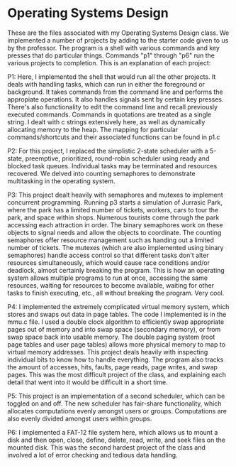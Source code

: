 # Operating Systems Design
These are the files associated with my Operating Systems Design class. We implemented a number of projects by adding to the starter code given to us by the professor.
The program is a shell with various commands and key presses that do particular things. Commands "p1" through "p6" run the various projects to completion. 
This is an explanation of each project:

P1: Here, I implemented the shell that would run all the other projects. It deals with handling tasks, which can run in either the foreground or background. It takes
commands from the command line and performs the appropiate operations. It also handles signals sent by certain key presses. There's also functionality to edit the
command line and recall previously executed commands. Commands in quotations are treated as a single string. I dealt with c strings extensively here, as well as dynamically allocating memory to the heap. The mapping for particular commands/shortcuts and their associated functions can be found in p1.c

P2: For this project, I replaced the simplistic 2-state scheduler with a 5-state, preemptive, prioritized, round-robin scheduler using ready and blocked task queues.
Individual tasks may be terminated and resources recovered. We delved into counting semaphores to demonstrate multitasking in the operating system. 

P3: This project dealt heavily with semaphores and mutexes to implement concurrent programming. Running p3 starts a simulation of Jurrasic Park, where the park has a limited number of tickets, workers, cars to tour the park, and space within shops. Numerous tourists come through the park accessing each attraction in order. The binary semaphores work on these objects to signal needs and allow the objects to coordinate. The counting semaphores offer resource management such as handing out a limited number of tickets. The mutexes (which are also implemented using binary semaphores) handle access control so that different tasks don't alter resources simultaneously, which would cause race conditions and/or deadlock, almost certainly breaking the program. This is how an operating system allows multiple programs to run at once, accessing the same resources, waiting for resources to become available, waiting for other tasks to finish executing, etc., all without breaking the program. Very cool. 

P4: I implemented the extremely complicated virtual memory system, which stores and swaps out data in page tables. The code I implemented is in the mmu.c file. I used a double clock algorithm to efficiently swap appropriate pages out of memory and into swap space (secondary memory), or from swap space back into usable memory. The double paging system (root page tables and user page tables) allows more physical memory to map to virtual memory addresses. This project deals heavily with inspecting individual bits to know how to handle everything. The program also tracks the amount of accesses, hits, faults, page reads, page writes, and swap pages. This was the most difficult project of the class, and explaining each detail that went into it would be difficult in a short time. 

P5: This project is an implementation of a second scheduler, which can be toggled on and off. The new scheduler has fair-share functionality, which allocates computations evenly amongst users or groups. Computations are also evenly divided amongst users within groups. 

P6: I implemented a FAT-12 file system here, which allows us to mount a disk and then open, close, define, delete, read, write, and seek files on the mounted disk. This was the second hardest project of the class and involved a lot of error checking and tedious data handling. 

